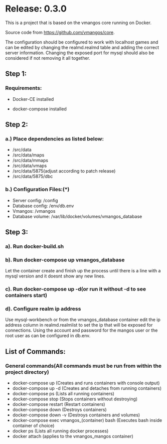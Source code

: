 <h1>Release: 0.3.0</h1>

This is a project that is based on the vmangos core running on Docker. 

Source code from https://github.com/vmangos/core.

The configuration should be configured to work with localhost games and can be edited by changing the realmd.realmd table and adding the correct server information.
Changing the exposed port for mysql should also be considered if not removing it all together. 
<h2>Step 1:</h2>
<h3>Requirements:</h3>

* Docker-CE installed

* docker-compose installed


<h2>Step 2:</h2>
<h3> a.) Place dependencies as listed below:</h3> 

* /src/data 
* /src/data/maps
* /src/data/mmaps
* /src/data/vmaps
* /src/data/5875(adjust according to patch release)
* /src/data/5875/dbc

<h3>b.) Configuration Files:(*)</h3>

* Server config: /config
* Database config: /env/db.env
* Vmangos: /vmangos
* Database volume: /var/lib/docker/volumes/vmangos_database

<h2>Step 3:</h2>
<h3>a). Run docker-build.sh
<h3>b). Run docker-compose up vmangos_database</h3>  
Let the container create and finish up the process until there is a line with a mysql version and it doesnt show any new lines.
<h3>c). Run docker-compose up -d(or run it without -d to see containers start)
<h3>d). Configure realm ip address</h3>
Use mysql-workbench or from the vmangos_database container edit the ip address column in realmd.realmlist to set the ip that will be exposed for connections. Using the account and password for the mangos user or the root user as can be configured in db.env. 

<h2>List of Commands:</h2>
<h3>General commands(All commands must be run from within the project directory)</h3>

* docker-compose up (Creates and runs containers with console output)
* docker-compose up -d (Creates and detaches from running containers)
* docker-compose ps (Lists all running containers)
* docker-compose stop (Stops containers without destroying)
* docker-compose restart (Restart containers)
* docker-compose down (Destroys containers)
* docker-compose down -v (Destroys containers and volumes)
* docker-compose exec vmangos_(container) bash (Executes bash inside container of choice)
* docker ps (Lists all running docker processes)
* docker attach (applies to the vmangos_mangos container)
